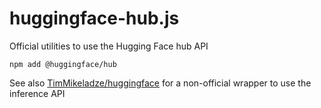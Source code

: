 # huggingface-hub.js

Official utilities to use the Hugging Face hub API

```
npm add @huggingface/hub
```

See also [TimMikeladze/huggingface](https://github.com/TimMikeladze/huggingface) for a non-official wrapper to use the inference API
